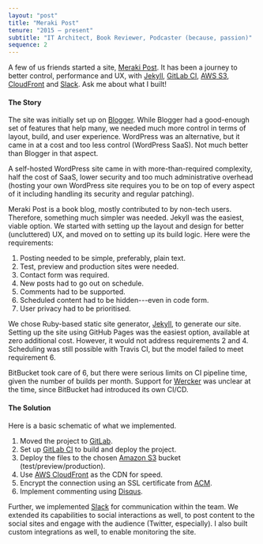```yaml
---
layout: "post"
title: "Meraki Post"
tenure: "2015 – present"
subtitle: "IT Architect, Book Reviewer, Podcaster (because, passion)"
sequence: 2
---
```


A few of us friends started a site, [Meraki Post](https://www.merakipost.com). It has been a journey to better control, performance and UX, with  [Jekyll](https://jekyllrb.com/), [GitLab CI](https://about.gitlab.com/features/gitlab-ci-cd/), [<span class='small-caps'>AWS</span> S3](https://aws.amazon.com/s3/), [CloudFront](https://aws.amazon.com/cloudfront/) and [Slack](https://slack.com/). Ask me about what I built!
<!--more-->

#### The Story

The site was initially set up on [Blogger](https://www.blogger.com/). While Blogger had a good-enough set of features that help many, we needed much more control in terms of layout, build, and user experience. WordPress was an alternative, but it came in at a cost and too less control (WordPress SaaS). Not much better than Blogger in that aspect.

A self-hosted WordPress site came in with more-than-required complexity, half the cost of SaaS, lower security and too much administrative overhead (hosting your own WordPress site requires you to be on top of every aspect of it including handling its security and regular patching).

Meraki Post is a book blog, mostly contributed to by non-tech users. Therefore, something much simpler was needed. Jekyll was the easiest, viable option. We started with setting up the layout and design for better (uncluttered) UX, and moved on to setting up its build logic. Here were the requirements:

1. Posting needed to be simple, preferably, plain text.
2. Test, preview and production sites were needed.
3. Contact form was required.
4. New posts had to go out on schedule.
5. Comments had to be supported.
6. Scheduled content had to be hidden---even in code form.
7. User privacy had to be prioritised.

We chose Ruby-based static site generator, [Jekyll](https://jekyllrb.com/), to generate our site. Setting up the site using GitHub Pages was the easiest option, available at zero additional cost. However, it would not address requirements 2 and 4. Scheduling was still possible with Travis CI, but the model failed to meet requirement 6.

BitBucket took care of 6, but there were serious limits on CI pipeline time, given the number of builds per month. Support for [Wercker](https://app.wercker.com/) was unclear at the time, since BitBucket had introduced its own <span class='small-caps'>CI/CD</span>.

#### The Solution

Here is a basic schematic of what we implemented.

1. Moved the project to [GitLab](https://www.gitlab.com/).
2. Set up [GitLab CI](https://about.gitlab.com/product/continuous-integration/) to build and deploy the project.
3. Deploy the files to the chosen [Amazon S3](https://aws.amazon.com/s3/) bucket (test/preview/production).
4. Use [<span class='small-caps'>AWS</span> CloudFront](https://aws.amazon.com/cloudfront/) as the <span class='small-caps'>CDN</span> for speed.
5. Encrypt the connection using an <span class='small-caps'>SSL</span> certificate from [<span class='small-caps'>ACM</span>](https://aws.amazon.com/certificate-manager/).
6. Implement commenting using [Disqus](https://disqus.com/).

Further, we implemented [Slack](https://slack.com/) for communication within the team. We extended its capabilities to social interactions as well, to post content to the social sites and engage with the audience (Twitter, especially). I also built custom integrations as well, to enable monitoring the site.
